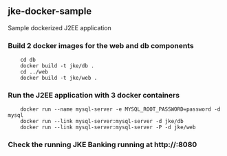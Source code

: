 jke-docker-sample
-----------------------------------  
Sample dockerized J2EE application
  
### Build 2 docker images for the web and db components
		cd db
		docker build -t jke/db .
		cd ../web
		docker build -t jke/web .

### Run the J2EE application with 3 docker containers
		docker run --name mysql-server -e MYSQL_ROOT_PASSWORD=password -d mysql
		docker run --link mysql-server:mysql-server -d jke/db
		docker run --link mysql-server:mysql-server -P -d jke/web

### Check the running JKE Banking running at http://<host-server>:8080
